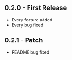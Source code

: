 ## 0.2.0 - First Release
* Every feature added
* Every bug fixed

## 0.2.1 - Patch
* README bug fixed
